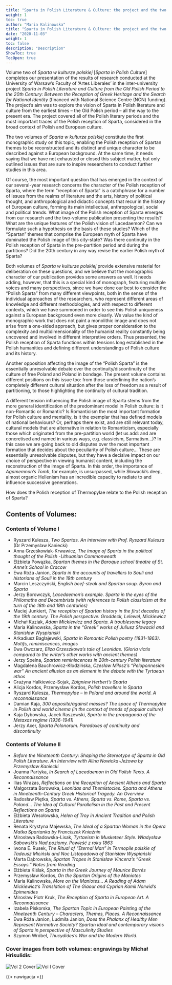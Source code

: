 ```yaml
---
title: "Sparta in Polish Literature & Culture: the project and the two volumes"
weight: 1
toc: true
author: "Maria Kalinowska"
title: "Sparta in Polish Literature & Culture: the project and the two volumes"
date: "2020-11-03"
weight: 1
toc: false
description: "Description"
ShowToc: true
TocOpen: true 
---
```




Volume two of *Sparta w kulturze polskiej* [*Sparta in Polish Culture*] completes our presentation of the results of research conducted at the University of Warsaw’s Faculty of ‘Artes Liberales’ in the inter-university project *Sparta in Polish Literature and Culture from the Old Polish Period to the 20th Century: Between the Reception of Greek Heritage and the Search for National Identity* (financed with National Science Centre (NCN) funding). The project’s aim was to explore the vision of Sparta in Polish literature and culture from the earliest times – the Old Polish period – all the way to the present era. The project covered all of the Polish literary periods and the most important traces of the Polish reception of Sparta, considered in the broad context of Polish and European culture.

The two volumes of *Sparta w kulturze polskiej* constitute the first monographic study on this topic, enabling the Polish reception of Spartan themes to be reconstructed and its distinct and unique character to be described against a European background. At the same time, it needs saying that we have not exhausted or closed this subject matter, but only outlined issues that are sure to inspire researchers to conduct further studies in this area.

Of course, the most important question that has emerged in the context of our several-year research concerns the character of the Polish reception of Sparta, where the term “reception of Sparta” is a catchphrase for a number of issues from the realms of literature and the arts, history of political thought, and anthropological and didactic concepts that recur in the history of European culture, forming its main intellectual, anthropological, social and political trends. What image of the Polish reception of Sparta emerges from our research and the two-volume publication presenting the results? What are the unique features of the Polish vision of Lacedaemon? Can we formulate such a hypothesis on the basis of these studies? Which of the “Spartan” themes that comprise the European myth of Sparta have dominated the Polish image of this city-state? Was there continuity in the Polish reception of Sparta in the pre-partition period and during the partitions? Did the 20th century in any way revise the earlier Polish myth of Sparta?

Both volumes of *Sparta w kulturze polskiej* provide extensive material for deliberation on these questions, and we believe that the monographic character of our publication provides some answers as well. It needs adding, however, that this is a special kind of monograph, featuring multiple voices and many perspectives, since we have done our best to consider the “Polish Sparta” from many different viewpoints, both in the sense of the individual approaches of the researchers, who represent different areas of knowledge and different methodologies, and with respect to different contexts, which we have summoned in order to see this Polish uniqueness against a European background even more clearly.
We value the kind of monographic work that does not paint a monolithic image and does not arise from a one-sided approach, but gives proper consideration to the complexity and multidimensionality of the humanist reality constantly being uncovered and involved in different interpretive orders. Thus presented, the Polish reception of Sparta functions within tensions long established in the Polish humanities and defining different understandings of Polish culture and its history.

Another opposition affecting the image of the “Polish Sparta” is the essentially unresolvable debate over the continuity/discontinuity of the culture of free Poland and Poland in bondage. The present volume contains different positions on this issue too: from those underlining the nation’s completely different cultural situation after the loss of freedom as a result of partitioning, to those highlighting the continuity of cultural tradition. 

A different tension influencing the Polish image of Sparta stems from the more general identification of the predominant model in Polish culture: is it non-Romantic or Romantic? Is Romanticism the most important formation for Polish culture and mentality, is it the exemplar that has defined models of national behaviours? Or, perhaps there exist, and are still relevant today, cultural models that are alternative in relation to Romanticism, especially those which originated from the pre-partition world (let us add: and are concretised and named in various ways, e.g. classicism, Sarmatism…)? In this case we are going back to old disputes over the most important formation that decides about the peculiarity of Polish culture… These are essentially unresolvable disputes, but they have a decisive impact on our choice of perspective in viewing humanist content, including the reconstruction of the image of Sparta. In this order, the importance of *Agamemnon’s Tomb*, for example, is unsurpassed, while Słowacki’s deep, almost organic Hellenism has an incredible capacity to radiate to and influence successive generations.
 
How does the Polish reception of Thermopylae relate to the Polish reception of Sparta?

## Contents of Volumes:

### Contents of Volume I 

* Ryszard Kulesza, *Two Spartas. An interview with Prof. Ryszard Kulesza* (Dr Przemysław Kaniecki)  
* Anna Grześkowiak-Krwawicz, *The image of Sparta in the political thought of the Polish -Lithuanian Commonweath*  
* Elżbieta Powązka, *Spartan themes in the Baroque school theatre of St. Anne’s School in Cracow*  
* Ewa Róża Janion, *Sparta in the accounts of travellers to Souli and historians of Souli in the 19th century*  
* Marcin Leszczyński, *English beef-steak and Spartan soup. Byron and Sparta*  
* Jerzy Borowczyk, *Lacedaemon’s example. Sparta in the eyes of the Philomaths and Decembrists (with references to Polish classicism at the turn of the 18th and 19th centuries)*  
* Maciej Junkiert, *The reception of Spartan history in the first decades of the 19th century. The Polish perspective: Groddeck, Lelewel, Mickiewicz*   
* Michał Kuziak, *Adam Mickiewicz and Sparta. A troublesome legacy*   
* Maria Kalinowska, *Sparta in the “Greek” works of Juliusz Słowacki and Stanisław Wyspiański*  
* Arkadiusz Bagłajewski, *Sparta in Romantic Polish poetry (1831-1863). Motifs, reminiscences, images*  
* Ewa Owczarz, *Eliza Orzeszkowa’s tale of Leonidas. (Gloria victis compared to the writer’s other works with ancient themes)*   
* Jerzy Speina, *Spartan reminiscences in 20th-century Polish literature*   
* Magdalena Bauchrowicz-Kłodzińska, *Czesław Miłosz’s “Peloponnesian war” An ancient allusion as an element in the debate with the Tyrtaean ethos*   
* Grażyna Halkiewicz-Sojak, *Zbigniew Herbert’s Sparta*   
* Alicja Kordos, Przemysław Kordos, *Polish travellers in Sparta*   
* Ryszard Kulesza, *Thermopylae – in Poland and around the world. A reconnaissance*   
* Damian Kaja, *300 opposite/against masses? The space of Thermopylae in Polish and world cinema (in the context of trends of popular culture)*  
* Kaja Dybowska, Jacek Raszewski, *Sparta in the propaganda of the Metaxas regime (1936-1941)*   
* Jerzy Axer, *Sparta Polonorum. Paradoxes of continuity and discontinuity*   

### Contents of Volume II 

* *Before the Nineteenth Century: Shaping the Stereotype of Sparta in Old Polish Literature. An Interview with Alina Nowicka-Jeżowa by Przemysław Kaniecki*    
* Joanna Partyka, *In Search of Lacedaemon in Old Polish Texts. A Reconnaissance*       
* Ilias Wrazas, *Reflections on the Reception of Ancient Athens and Sparta*     
* Małgorzata Borowska, *Leonidas and Themistocles. Sparta and Athens in Nineteenth-Century Greek Historical Tragedy. An Overview*    
* Radosław Piętka, *Sparta vs. Athens, Sparta vs. Rome, Sparta vs. Poland... The Idea of Cultural Parallelism in the Past and Present Reflections on Sparta*     
* Elżbieta Wesołowska, *Helen of Troy in Ancient Tradition and Polish Literature*    
* Renata Krystyna Majewska, *The Ideal of a Spartan Woman in the Opera Matka Spartanka by Franciszek Kniaźnin*    
* Mirosława Radowska-Lisak, *Tyrtaeism in Musketeer Style. Władysław Sabowski’s Nad poziomy. Powieść z roku 1863*    
* Iwona E. Rusek, *The Ritual of “Eternal Man” in Termopile polskie of Tadeusz Miciński and Noc Listopadowa of Stanisław Wyspiański*    
* Marta Dąbrowska, *Spartan Tropes in Stanisław Vincenz’s “Greek Essays.” Notes from Reading*     
* Elżbieta Kiślak, *Sparta in the Greek Journey of Maurice Barrès*     
* Przemysław Kordos, *On the Spartan Origins of the Maniotes*    
* Maria Kalinowska, *More on the Maniotes... A Reading  of Adam Mickiewicz’s Translation of The Giaour and Cyprian Kamil Norwid’s Epimenides*    
* Mirosław Piotr Kruk, *The Reception of Sparta in European Art. A Reconnaissance*    
* Izabela Piskorska, *The Spartan Topic in European Painting of the Nineteenth Century – Characters, Themes, Places. A Reconnaissance*    
* Ewa Róża Janion, Ludmiła Janion, *Does the Phalanx of Healthy Men Represent Normative Society? Spartan ideal and contemporary visions of Sparta in perspective of Masculinity Studies*    
* Szymon Wróbel, *Thucydides’s War and the Modern World*. 

### Cover images from both volumes: engravings by Michał Hrisulidis:

![Vol 2 Cover](../../SPA2.jpg "Cover of Vol 2")
![Vol I Cover](../../SPA.jpg "Cover of Vol 1")


{{< nawigacja >}}
